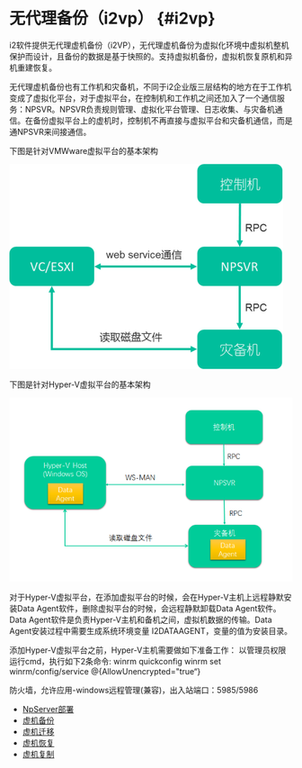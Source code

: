 # 无代理备份（i2vp） {#i2vp}

i2软件提供无代理虚机备份（i2VP），无代理虚机备份为虚拟化环境中虚拟机整机保护而设计，且备份的数据是基于快照的。支持虚拟机备份，虚拟机恢复原机和异机重建恢复。

无代理虚机备份也有工作机和灾备机，不同于i2企业版三层结构的地方在于工作机变成了虚拟化平台，对于虚拟平台，在控制机和工作机之间还加入了一个通信服务：NPSVR。NPSVR负责规则管理、虚拟化平台管理、日志收集、与灾备机通信。在备份虚拟平台上的虚机时，控制机不再直接与虚拟平台和灾备机通信，而是通NPSVR来间接通信。


下图是针对VMWware虚拟平台的基本架构

![](/assets/V6.139984.png)


下图是针对Hyper-V虚拟平台的基本架构

![](/assets/hyperv-structure2.png)


对于Hyper-V虚拟平台，在添加虚拟平台的时候，会在Hyper-V主机上远程静默安装Data Agent软件，删除虚拟平台的时候，会远程静默卸载Data Agent软件。Data Agent软件是负责Hyper-V主机和备机之间，虚拟机数据的传输。Data Agent安装过程中需要生成系统环境变量 I2DATAAGENT，变量的值为安装目录。

添加Hyper-V虚拟平台之前，Hyper-V主机需要做如下准备工作：
以管理员权限运行cmd，执行如下2条命令:
winrm quickconfig
winrm set winrm/config/service @{AllowUnencrypted="true“}

防火墙，允许应用-windows远程管理(兼容)，出入站端口：5985/5986


* [NpServer部署](install_npsvr.md)
* [虚机备份](vm_backup.md)
* [虚机迁移](vm_move.md)
* [虚机恢复](vm_restore.md)
* [虚机复制](vm_rep.md)



